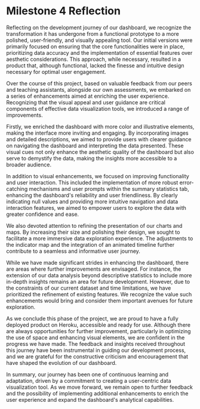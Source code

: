 # Milestone 4 Reflection

Reflecting on the development journey of our dashboard, we recognize the transformation it has undergone from a functional prototype to a more polished, user-friendly, and visually appealing tool. Our initial versions were primarily focused on ensuring that the core functionalities were in place, prioritizing data accuracy and the implementation of essential features over aesthetic considerations. This approach, while necessary, resulted in a product that, although functional, lacked the finesse and intuitive design necessary for optimal user engagement.

Over the course of this project, based on valuable feedback from our peers and teaching assistants, alongside our own assessments, we embarked on a series of enhancements aimed at enriching the user experience. Recognizing that the visual appeal and user guidance are critical components of effective data visualization tools, we introduced a range of improvements.

Firstly, we enriched the dashboard with more color and illustrative elements, making the interface more inviting and engaging. By incorporating images and detailed descriptions, we aimed to provide users with clearer guidance on navigating the dashboard and interpreting the data presented. These visual cues not only enhance the aesthetic quality of the dashboard but also serve to demystify the data, making the insights more accessible to a broader audience.

In addition to visual enhancements, we focused on improving functionality and user interaction. This included the implementation of more robust error-catching mechanisms and user prompts within the summary statistics tab, enhancing the dashboard's reliability and user friendliness. By clearly indicating null values and providing more intuitive navigation and data interaction features, we aimed to empower users to explore the data with greater confidence and ease.

We also devoted attention to refining the presentation of our charts and maps. By increasing their size and polishing their design, we sought to facilitate a more immersive data exploration experience. The adjustments to the indicator map and the integration of an animated timeline further contribute to a seamless and informative user journey.

While we have made significant strides in enhancing the dashboard, there are areas where further improvements are envisaged. For instance, the extension of our data analysis beyond descriptive statistics to include more in-depth insights remains an area for future development. However, due to the constraints of our current dataset and time limitations, we have prioritized the refinement of existing features. We recognize the value such enhancements would bring and consider them important avenues for future exploration.

As we conclude this phase of the project, we are proud to have a fully deployed product on Heroku, accessible and ready for use. Although there are always opportunities for further improvement, particularly in optimizing the use of space and enhancing visual elements, we are confident in the progress we have made. The feedback and insights received throughout this journey have been instrumental in guiding our development process, and we are grateful for the constructive criticism and encouragement that have shaped the evolution of our dashboard.

In summary, our journey has been one of continuous learning and adaptation, driven by a commitment to creating a user-centric data visualization tool. As we move forward, we remain open to further feedback and the possibility of implementing additional enhancements to enrich the user experience and expand the dashboard's analytical capabilities.
